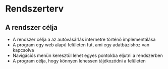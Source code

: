 # Rendszerterv

## A rendszer célja
- A rendszer célja a az autóvásárlás internetre történő implementálása
- A program egy web alapú felületen fut, ami egy adatbázishoz van kapcsolva
- Navigációs menün keresztül lehet egyes pontokba eljutni a rendszerben
- A program célja, hogy könnyen lehessen tájékozódni a felületen
